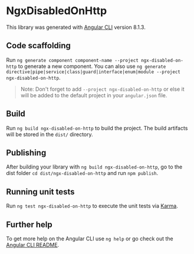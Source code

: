 # NgxDisabledOnHttp

This library was generated with [Angular CLI](https://github.com/angular/angular-cli) version 8.1.3.

## Code scaffolding

Run `ng generate component component-name --project ngx-disabled-on-http` to generate a new component. You can also use `ng generate directive|pipe|service|class|guard|interface|enum|module --project ngx-disabled-on-http`.
> Note: Don't forget to add `--project ngx-disabled-on-http` or else it will be added to the default project in your `angular.json` file. 

## Build

Run `ng build ngx-disabled-on-http` to build the project. The build artifacts will be stored in the `dist/` directory.

## Publishing

After building your library with `ng build ngx-disabled-on-http`, go to the dist folder `cd dist/ngx-disabled-on-http` and run `npm publish`.

## Running unit tests

Run `ng test ngx-disabled-on-http` to execute the unit tests via [Karma](https://karma-runner.github.io).

## Further help

To get more help on the Angular CLI use `ng help` or go check out the [Angular CLI README](https://github.com/angular/angular-cli/blob/master/README.md).
